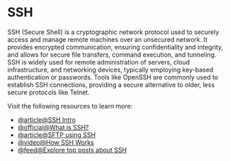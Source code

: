 # SSH

SSH (Secure Shell) is a cryptographic network protocol used to securely access and manage remote machines over an unsecured network. It provides encrypted communication, ensuring confidentiality and integrity, and allows for secure file transfers, command execution, and tunneling. SSH is widely used for remote administration of servers, cloud infrastructure, and networking devices, typically employing key-based authentication or passwords. Tools like OpenSSH are commonly used to establish SSH connections, providing a secure alternative to older, less secure protocols like Telnet.

Visit the following resources to learn more:

- [@article@SSH Intro](https://www.baeldung.com/cs/ssh-intro)
- [@official@What is SSH?](https://www.ssh.com/academy/ssh/protocol)
- [@article@SFTP using SSH](https://www.goanywhere.com/blog/how-sftp-works)
- [@video@How SSH Works](https://www.youtube.com/watch?v=5JvLV2-ngCI)
- [@feed@Explore top posts about SSH](https://app.daily.dev/tags/ssh?ref=roadmapsh)
